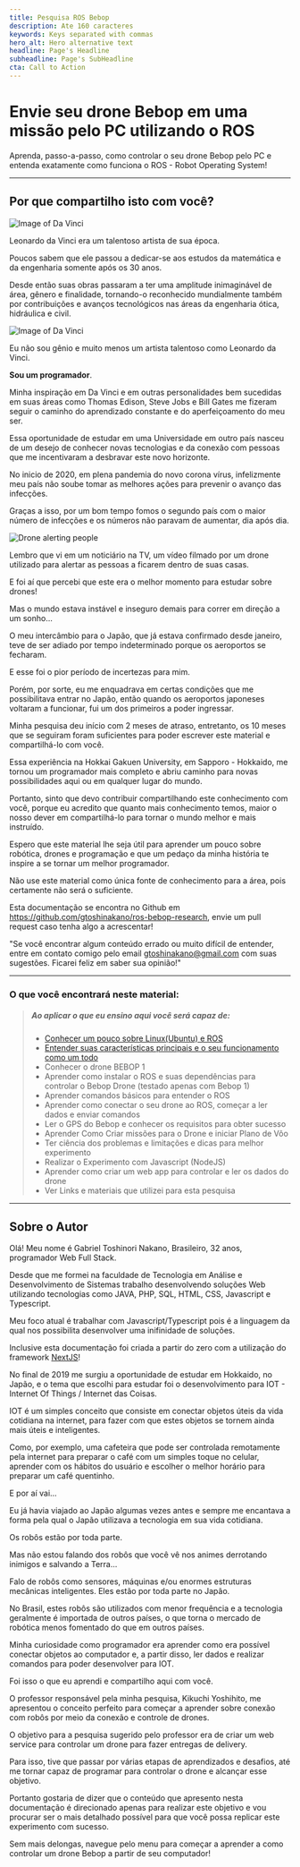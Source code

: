 ```yaml
---
title: Pesquisa ROS Bebop
description: Ate 160 caracteres
keywords: Keys separated with commas
hero_alt: Hero alternative text
headline: Page's Headline
subheadline: Page's SubHeadline
cta: Call to Action
---
```

# Envie seu drone Bebop em uma missão pelo PC utilizando o ROS

Aprenda, passo-a-passo, como controlar o seu drone Bebop pelo PC e entenda exatamente como funciona o ROS - Robot Operating System!

---
## Por que compartilho isto com você?

![Image of Da Vinci](static/images/da-vinci-fly.jpg '{"float":"right","maxWidth" :"40%"}')

Leonardo da Vinci era um talentoso artista de sua época. 

Poucos sabem que ele passou a dedicar-se aos estudos da matemática e da engenharia somente após os 30 anos. 

Desde então suas obras passaram a ter uma amplitude inimaginável de área, gênero e finalidade, tornando-o reconhecido mundialmente também por contribuições e avanços tecnológicos nas áreas da engenharia ótica, hidráulica e civil.

![Image of Da Vinci](static/images/da-vinci.jpg '{"float":"left","maxWidth" :"40%"}')

Eu não sou gênio e muito menos um artista talentoso como Leonardo da Vinci.

__Sou um programador__. 

Minha inspiração em Da Vinci e em outras personalidades bem sucedidas em suas áreas como Thomas Edison, Steve Jobs e Bill Gates me fizeram seguir o caminho do aprendizado constante e do aperfeiçoamento do meu ser.

Essa oportunidade de estudar em uma Universidade em outro país nasceu de um desejo de conhecer novas tecnologias e da conexão com pessoas que me incentivaram a desbravar este novo horizonte.

No inicio de 2020, em plena pandemia do novo corona vírus, infelizmente meu país não soube tomar as melhores ações para prevenir o avanço das infecções.

Graças a isso, por um bom tempo fomos o segundo país com o maior número de infecções e os números não paravam de aumentar, dia após dia.

![Drone alerting people](static/images/drone-cov-alert.gif '{"maxWidth":"43%","float":"right","url":"https://imgflip.com/gif/4oqbao"}')

Lembro que vi em um noticiário na TV, um vídeo filmado por um drone utilizado para alertar as pessoas a ficarem dentro de suas casas.

E foi aí que percebi que este era o melhor momento para estudar sobre drones!

Mas o mundo estava instável e inseguro demais para correr em direção a um sonho...

O meu intercâmbio para o Japão, que já estava confirmado desde janeiro, teve de ser adiado por tempo indeterminado porque os aeroportos se fecharam.

E esse foi o pior período de incertezas para mim.

Porém, por sorte, eu me enquadrava em certas condições que me possibilitava entrar no Japão, então quando os aeroportos japoneses voltaram a funcionar, fui um dos primeiros a poder ingressar.

Minha pesquisa deu início com 2 meses de atraso, entretanto, os 10 meses que se seguiram foram suficientes para poder escrever este material e compartilhá-lo com você.

Essa experiência na Hokkai Gakuen University, em Sapporo - Hokkaido, me tornou um programador mais completo e abriu caminho para novas possibilidades aqui ou em qualquer lugar do mundo.

Portanto, sinto que devo contribuir compartilhando este conhecimento com você, porque eu acredito que quanto mais conhecimento temos, maior o nosso dever em compartilhá-lo para tornar o mundo melhor e mais instruído.

Espero que este material lhe seja útil para aprender um pouco sobre robótica, drones e programação e que um pedaço da minha história te inspire a se tornar um melhor programador. 

Não use este material como única fonte de conhecimento para a área, pois certamente não será o suficiente. 

Esta documentação se encontra no Github em https://github.com/gtoshinakano/ros-bebop-research, envie um pull request caso tenha algo a acrescentar!

"Se você encontrar algum conteúdo errado ou muito difícil de entender, entre em contato comigo pelo email gtoshinakano@gmail.com com suas sugestões. Ficarei feliz em saber sua opinião!"

---
### O que você encontrará neste material:

> ##### Ao aplicar o que eu ensino aqui você será capaz de:
> - [Conhecer um pouco sobre Linux(Ubuntu) e ROS](/about-ros)
> - [Entender suas características principais e o seu funcionamento como um todo](/about-bebop)
> - Conhecer o drone BEBOP 1
> - Aprender como instalar o ROS e suas dependências para controlar o Bebop Drone (testado apenas com Bebop 1)
> - Aprender comandos básicos para entender o ROS
> - Aprender como conectar o seu drone ao ROS, começar a ler dados e enviar comandos
> - Ler o GPS do Bebop e conhecer os requisitos para obter sucesso
> - Aprender Como Criar missões para o Drone e iniciar Plano de Vôo
> - Ter ciência dos problemas e limitações e dicas para melhor experimento
> - Realizar o Experimento com Javascript (NodeJS)
> - Aprender como criar um web app para controlar e ler os dados do drone
> - Ver Links e materiais que utilizei para esta pesquisa

---

## Sobre o Autor

Olá! Meu nome é Gabriel Toshinori Nakano, Brasileiro, 32 anos, programador Web Full Stack.

Desde que me formei na faculdade de Tecnologia em Análise e Desenvolvimento de Sistemas trabalho desenvolvendo soluções Web utilizando tecnologias como JAVA, PHP, SQL, HTML, CSS, Javascript e Typescript.

Meu foco atual é trabalhar com Javascript/Typescript pois é a linguagem da qual nos possibilita desenvolver uma inifinidade de soluções. 

Inclusive esta documentação foi criada a partir do zero com a utilização do framework [NextJS](https://nextjs.org/)!

No final de 2019 me surgiu a oportunidade de estudar em Hokkaido, no Japão, e o tema que escolhi para estudar foi o desenvolvimento para IOT - Internet Of Things / Internet das Coisas. 

IOT é um simples conceito que consiste em conectar objetos úteis da vida cotidiana na internet, para fazer com que estes objetos se tornem ainda mais úteis e inteligentes. 

Como, por exemplo, uma cafeteira que pode ser controlada remotamente pela internet para preparar o café com um simples toque no celular, aprender com os hábitos do usuário e escolher o melhor horário para preparar um café quentinho.

E por aí vai...

Eu já havia viajado ao Japão algumas vezes antes e sempre me encantava a forma pela qual o Japão utilizava a tecnologia em sua vida cotidiana. 

Os robôs estão por toda parte.

Mas não estou falando dos robôs que você vê nos animes derrotando inimigos e salvando a Terra...

Falo de robôs como sensores, máquinas e/ou enormes estruturas mecânicas inteligentes. Eles estão por toda parte no Japão. 

No Brasil, estes robôs são utilizados com menor frequência e a tecnologia geralmente é importada de outros países, o que torna o mercado de robótica menos fomentado do que em outros países.

Minha curiosidade como programador era aprender como era possível conectar objetos ao computador e, a partir disso, ler dados e realizar comandos para poder desenvolver para IOT.

Foi isso o que eu aprendi e compartilho aqui com você. 

O professor responsável pela minha pesquisa, Kikuchi Yoshihito, me apresentou o conceito perfeito para começar a aprender sobre conexão com robôs por meio da conexão e controle de drones.

O objetivo para a pesquisa sugerido pelo professor era de criar um web service para controlar um drone para fazer entregas de delivery. 

Para isso, tive que passar por várias etapas de aprendizados e desafios, até me tornar capaz de programar para controlar o drone e alcançar esse objetivo.

Portanto gostaria de dizer que o conteúdo que apresento nesta documentação é direcionado apenas para realizar este objetivo e vou procurar ser o mais detalhado possível para que você possa replicar este experimento com sucesso.

Sem mais delongas, navegue pelo menu para começar a aprender a como controlar um drone Bebop a partir de seu computador!



